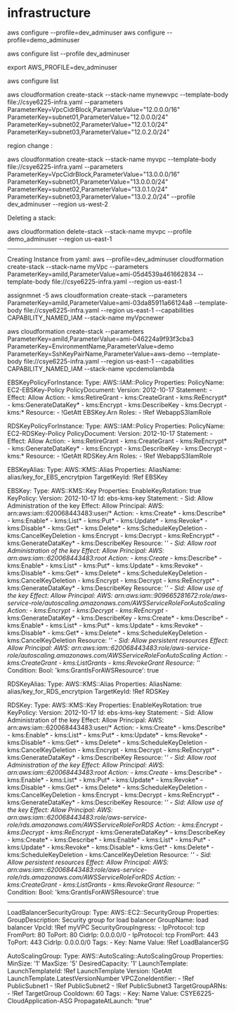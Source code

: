 # infrastructure
aws configure --profile=dev_adminuser
aws configure --profile=demo_adminuser

aws configure list --profile dev_adminuser

export AWS_PROFILE=dev_adminuser

aws configure list

aws cloudformation create-stack --stack-name mynewvpc --template-body file://csye6225-infra.yaml --parameters ParameterKey=VpcCidrBlock,ParameterValue="12.0.0.0/16" ParameterKey=subnet01,ParameterValue="12.0.0.0/24" ParameterKey=subnet02,ParameterValue="12.0.1.0/24" ParameterKey=subnet03,ParameterValue="12.0.2.0/24" 


region change :

aws cloudformation create-stack --stack-name myvpc --template-body file://csye6225-infra.yaml --parameters ParameterKey=VpcCidrBlock,ParameterValue="13.0.0.0/16" ParameterKey=subnet01,ParameterValue="13.0.0.0/24" ParameterKey=subnet02,ParameterValue="13.0.1.0/24" ParameterKey=subnet03,ParameterValue="13.0.2.0/24" --profile dev_adminuser  --region us-west-2

Deleting a stack:

aws cloudformation delete-stack --stack-name myvpc --profile demo_adminuser  --region us-east-1

-------

Creating Instance from yaml: 
aws --profile=dev_adminuser cloudformation create-stack --stack-name myVpc --parameters ParameterKey=amiId,ParameterValue=ami-05d4539a461662834 --template-body file://csye6225-infra.yaml --region us-east-1

assignmnet -5
aws cloudformation create-stack --parameters ParameterKey=amiId,ParameterValue=ami-03da85911a66124a8 --template-body file://csye6225-infra.yaml --region us-east-1 --capabilities CAPABILITY_NAMED_IAM --stack-name myVpcnewer


aws cloudformation create-stack --parameters ParameterKey=amiId,ParameterValue=ami-046224a9f93f3cba3 ParameterKey=EnvironmentName,ParameterValue=demo ParameterKey=SshKeyPairName,ParameterValue=aws-demo --template-body file://csye6225-infra.yaml --region us-east-1 --capabilities CAPABILITY_NAMED_IAM --stack-name vpcdemolambda


EBSKeyPolicyForInstance:
    Type: AWS::IAM::Policy
    Properties:
      PolicyName: EC2-EBSKey-Policy
      PolicyDocument:
        Version: 2012-10-17
        Statement:
          - Effect: Allow
            Action:
              - kms:RetireGrant
              - kms:CreateGrant
              - kms:ReEncrypt*
              - kms:GenerateDataKey*
              - kms:Encrypt
              - kms:DescribeKey
              - kms:Decrypt
              - kms:*
            Resource:
              - !GetAtt EBSKey.Arn
      Roles:
        - !Ref WebappS3IamRole

  RDSKeyPolicyForInstance:
    Type: AWS::IAM::Policy
    Properties:
      PolicyName: EC2-RDSKey-Policy
      PolicyDocument:
        Version: 2012-10-17
        Statement:
          - Effect: Allow
            Action:
              - kms:RetireGrant
              - kms:CreateGrant
              - kms:ReEncrypt*
              - kms:GenerateDataKey*
              - kms:Encrypt
              - kms:DescribeKey
              - kms:Decrypt
              - kms:*
            Resource:
              - !GetAtt RDSKey.Arn
      Roles:
        - !Ref WebappS3IamRole

  EBSKeyAlias:
    Type: AWS::KMS::Alias
    Properties:
      AliasName: alias/key_for_EBS_encrytpion
      TargetKeyId: !Ref EBSKey
  
  EBSKey:
    Type: AWS::KMS::Key
    Properties:
      EnableKeyRotation: true
      KeyPolicy:
        Version: 2012-10-17
        Id: ebs-kms-key
        Statement:
          - Sid: Allow Administration of the key
            Effect: Allow
            Principal:
              AWS: arn:aws:iam::620068443483:user/*
            Action:
              - kms:Create*
              - kms:Describe*
              - kms:Enable*
              - kms:List*
              - kms:Put*
              - kms:Update*
              - kms:Revoke*
              - kms:Disable*
              - kms:Get*
              - kms:Delete*
              - kms:ScheduleKeyDeletion
              - kms:CancelKeyDeletion
              - kms:Encrypt
              - kms:Decrypt
              - kms:ReEncrypt*
              - kms:GenerateDataKey*
              - kms:DescribeKey
            Resource: '*'
          - Sid: Allow root Administration of the key
            Effect: Allow
            Principal:
              AWS: arn:aws:iam::620068443483:root
            Action:
              - kms:Create*
              - kms:Describe*
              - kms:Enable*
              - kms:List*
              - kms:Put*
              - kms:Update*
              - kms:Revoke*
              - kms:Disable*
              - kms:Get*
              - kms:Delete*
              - kms:ScheduleKeyDeletion
              - kms:CancelKeyDeletion
              - kms:Encrypt
              - kms:Decrypt
              - kms:ReEncrypt*
              - kms:GenerateDataKey*
              - kms:DescribeKey
            Resource: '*'
          - Sid: Allow use of the key
            Effect: Allow
            Principal:
              AWS: arn:aws:iam::909665281672:role/aws-service-role/autoscaling.amazonaws.com/AWSServiceRoleForAutoScaling
            Action:
              - kms:Encrypt
              - kms:Decrypt
              - kms:ReEncrypt*
              - kms:GenerateDataKey*
              - kms:DescribeKey
              - kms:Create*
              - kms:Describe*
              - kms:Enable*
              - kms:List*
              - kms:Put*
              - kms:Update*
              - kms:Revoke*
              - kms:Disable*
              - kms:Get*
              - kms:Delete*
              - kms:ScheduleKeyDeletion
              - kms:CancelKeyDeletion
            Resource: '*'
          - Sid: Allow persistent resources
            Effect: Allow
            Principal:
              AWS: arn:aws:iam::620068443483:role/aws-service-role/autoscaling.amazonaws.com/AWSServiceRoleForAutoScaling
            Action:
              - kms:CreateGrant
              - kms:ListGrants
              - kms:RevokeGrant
            Resource: '*'
            Condition:
              Bool:
                'kms:GrantIsForAWSResource': true

  RDSKeyAlias:
    Type: AWS::KMS::Alias
    Properties:
      AliasName: alias/key_for_RDS_encrytpion
      TargetKeyId: !Ref RDSKey
  
  RDSKey:
    Type: AWS::KMS::Key
    Properties:
      EnableKeyRotation: true
      KeyPolicy:
        Version: 2012-10-17
        Id: ebs-kms-key
        Statement:
          - Sid: Allow Administration of the key
            Effect: Allow
            Principal:
              AWS: arn:aws:iam::620068443483:user/*
            Action:
              - kms:Create*
              - kms:Describe*
              - kms:Enable*
              - kms:List*
              - kms:Put*
              - kms:Update*
              - kms:Revoke*
              - kms:Disable*
              - kms:Get*
              - kms:Delete*
              - kms:ScheduleKeyDeletion
              - kms:CancelKeyDeletion
              - kms:Encrypt
              - kms:Decrypt
              - kms:ReEncrypt*
              - kms:GenerateDataKey*
              - kms:DescribeKey
            Resource: '*'
          - Sid: Allow root Administration of the key
            Effect: Allow
            Principal:
              AWS: arn:aws:iam::620068443483:root
            Action:
              - kms:Create*
              - kms:Describe*
              - kms:Enable*
              - kms:List*
              - kms:Put*
              - kms:Update*
              - kms:Revoke*
              - kms:Disable*
              - kms:Get*
              - kms:Delete*
              - kms:ScheduleKeyDeletion
              - kms:CancelKeyDeletion
              - kms:Encrypt
              - kms:Decrypt
              - kms:ReEncrypt*
              - kms:GenerateDataKey*
              - kms:DescribeKey
            Resource: '*'
          - Sid: Allow use of the key
            Effect: Allow
            Principal:
              AWS: arn:aws:iam::620068443483:role/aws-service-role/rds.amazonaws.com/AWSServiceRoleForRDS
            Action:
              - kms:Encrypt
              - kms:Decrypt
              - kms:ReEncrypt*
              - kms:GenerateDataKey*
              - kms:DescribeKey
              - kms:Create*
              - kms:Describe*
              - kms:Enable*
              - kms:List*
              - kms:Put*
              - kms:Update*
              - kms:Revoke*
              - kms:Disable*
              - kms:Get*
              - kms:Delete*
              - kms:ScheduleKeyDeletion
              - kms:CancelKeyDeletion
            Resource: '*'
          - Sid: Allow persistent resources
            Effect: Allow
            Principal:
              AWS: arn:aws:iam::620068443483:role/aws-service-role/rds.amazonaws.com/AWSServiceRoleForRDS
            Action:
              - kms:CreateGrant
              - kms:ListGrants
              - kms:RevokeGrant
            Resource: '*'
            Condition:
              Bool:
                'kms:GrantIsForAWSResource': true


------

LoadBalancerSecurityGroup:
    Type: AWS::EC2::SecurityGroup
    Properties:
        GroupDescription: Security group for load balancer
        GroupName: load balancer
        VpcId: !Ref myVPC
        SecurityGroupIngress:
        - IpProtocol: tcp
          FromPort: 80
          ToPort: 80
          CidrIp: 0.0.0.0/0
        - IpProtocol: tcp
          FromPort: 443
          ToPort: 443
          CidrIp: 0.0.0.0/0
        Tags:
        - Key: Name
          Value: !Ref LoadBalancerSG

  AutoScalingGroup:
    Type: AWS::AutoScaling::AutoScalingGroup
    Properties:
      MinSize: '1'
      MaxSize: '5'
      DesiredCapacity: '1'
      LaunchTemplate:
        LaunchTemplateId: !Ref LaunchTemplate
        Version: !GetAtt LaunchTemplate.LatestVersionNumber
      VPCZoneIdentifier:
      - !Ref PublicSubnet1
      - !Ref PublicSubnet2
      - !Ref PublicSubnet3
      TargetGroupARNs:
      - !Ref TargetGroup
      Cooldown: 60
      Tags:
        - Key: Name
          Value: CSYE6225-CloudApplication-ASG
          PropagateAtLaunch: "true"
